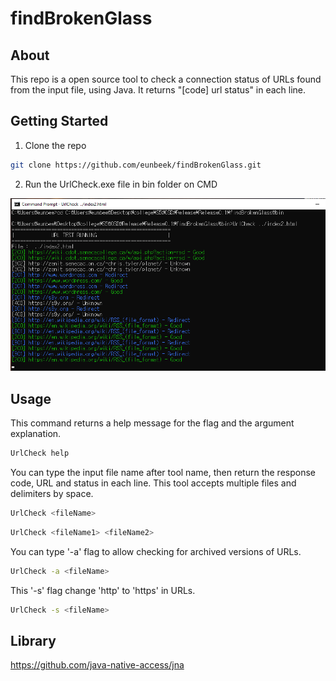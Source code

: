 # findBrokenGlass

## About
This repo is a open source tool to check a connection status of URLs found from the input file, using Java. It returns "[code] url status" in each line.


## Getting Started
 
  1. Clone the repo
  
  ```bash
  git clone https://github.com/eunbeek/findBrokenGlass.git
  ```
  
  2. Run the UrlCheck.exe file in bin folder on CMD
  <p align="Left">
  <img src="./asset/defaultTool.png" alt="DefaultPic" width="738">
  </p>
  
  
## Usage
  
  This command returns a help message for the flag and the argument explanation.
  ```bash
  UrlCheck help
  ```
  
  You can type the input file name after tool name, then return the response code, URL and status in each line.
  This tool accepts multiple files and delimiters by space.
  ```bash
  UrlCheck <fileName>
  ```

  ```bash
  UrlCheck <fileName1> <fileName2>
  ```
  
  You can type '-a' flag to allow checking for archived versions of URLs.
  ```bash
  UrlCheck -a <fileName>
  ```
   
  This '-s' flag change 'http' to 'https' in URLs.  
  ```bash
  UrlCheck -s <fileName>
  ```

## Library 
https://github.com/java-native-access/jna
  
  


